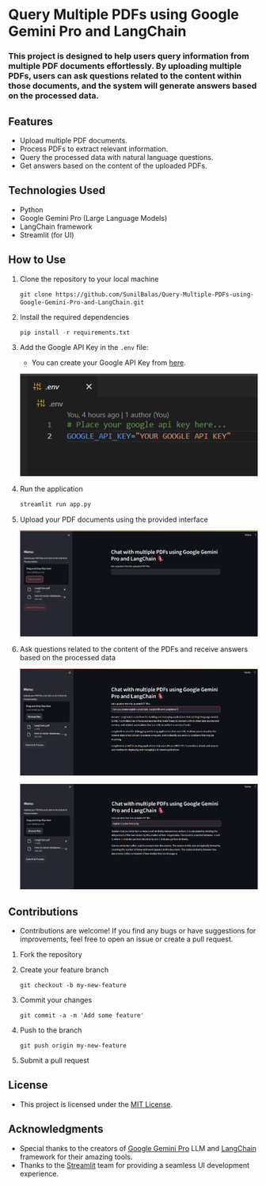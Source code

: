 # Query Multiple PDFs using Google Gemini Pro and LangChain

### This project is designed to help users query information from multiple PDF documents effortlessly. By uploading multiple PDFs, users can ask questions related to the content within those documents, and the system will generate answers based on the processed data.

## Features

- Upload multiple PDF documents.
- Process PDFs to extract relevant information.
- Query the processed data with natural language questions.
- Get answers based on the content of the uploaded PDFs.

## Technologies Used

- Python
- Google Gemini Pro (Large Language Models)
- LangChain framework
- Streamlit (for UI)

## How to Use

1. Clone the repository to your local machine

    ```git
    git clone https://github.com/SunilBalas/Query-Multiple-PDFs-using-Google-Gemini-Pro-and-LangChain.git
2. Install the required dependencies

    ```python 
    pip install -r requirements.txt
3. Add the Google API Key in the `.env` file:

    - You can create your Google API Key from [here](https://aistudio.google.com/app/apikey).
    
    ![alt text](images/dotenv.png)

4. Run the application

    ```python
    streamlit run app.py
5. Upload your PDF documents using the provided interface
    
    ![alt text](images/1.png)

6. Ask questions related to the content of the PDFs and receive answers based on the processed data
    
    ![alt text](images/2.png)
    
    ![alt text](images/3.png)

## Contributions

- Contributions are welcome! If you find any bugs or have suggestions for improvements, feel free to open an issue or create a pull request.

1. Fork the repository

2. Create your feature branch

    ```git
    git checkout -b my-new-feature
3. Commit your changes

    ```git
    git commit -a -m 'Add some feature'
4. Push to the branch

    ```git
    git push origin my-new-feature
5. Submit a pull request

## License

- This project is licensed under the [MIT License](LICENSE).

## Acknowledgments

- Special thanks to the creators of [Google Gemini Pro](https://gemini.google.com/app) LLM and [LangChain](https://www.langchain.com/) framework for their amazing tools.
- Thanks to the [Streamlit](https://streamlit.io/) team for providing a seamless UI development experience.